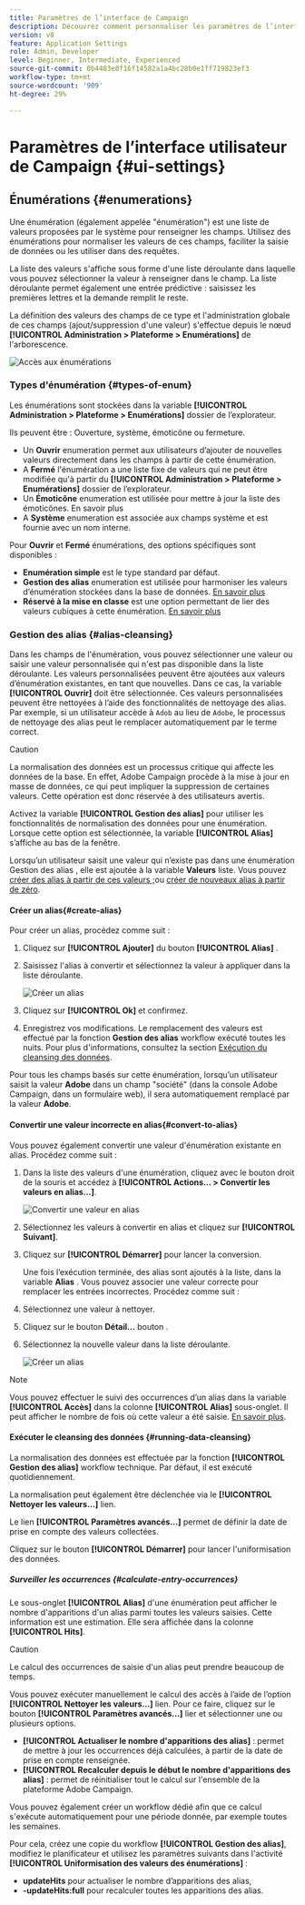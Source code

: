 ```yaml
---
title: Paramètres de l’interface de Campaign
description: Découvrez comment personnaliser les paramètres de l’interface de Campaign
version: v8
feature: Application Settings
role: Admin, Developer
level: Beginner, Intermediate, Experienced
source-git-commit: 0b4483e0f16f14582a1a4bc28b0e1ff719823ef3
workflow-type: tm+mt
source-wordcount: '909'
ht-degree: 29%

---
```


# Paramètres de l’interface utilisateur de Campaign {#ui-settings}

## Énumérations {#enumerations}

Une énumération (également appelée &quot;énumération&quot;) est une liste de valeurs proposées par le système pour renseigner les champs. Utilisez des énumérations pour normaliser les valeurs de ces champs, faciliter la saisie de données ou les utiliser dans des requêtes.

La liste des valeurs s&#39;affiche sous forme d&#39;une liste déroulante dans laquelle vous pouvez sélectionner la valeur à renseigner dans le champ. La liste déroulante permet également une entrée prédictive : saisissez les premières lettres et la demande remplit le reste.

La définition des valeurs des champs de ce type et l&#39;administration globale de ces champs (ajout/suppression d&#39;une valeur) s&#39;effectue depuis le nœud **[!UICONTROL Administration > Plateforme > Enumérations]** de l&#39;arborescence.

![Accès aux énumérations](assets/enumerations-menu.png)

### Types d&#39;énumération {#types-of-enum}

Les énumérations sont stockées dans la variable **[!UICONTROL Administration > Plateforme > Enumérations]** dossier de l’explorateur.

Ils peuvent être : Ouverture, système, émoticône ou fermeture.

* Un **Ouvrir** enumeration permet aux utilisateurs d’ajouter de nouvelles valeurs directement dans les champs à partir de cette énumération.
* A **Fermé** l&#39;énumération a une liste fixe de valeurs qui ne peut être modifiée qu&#39;à partir du **[!UICONTROL Administration > Plateforme > Enumérations]** dossier de l’explorateur.
* Un **Émoticône** enumeration est utilisée pour mettre à jour la liste des émoticônes. En savoir plus
* A **Système** enumeration est associée aux champs système et est fournie avec un nom interne.

Pour **Ouvrir** et **Fermé** énumérations, des options spécifiques sont disponibles :

* **Enumération simple** est le type standard par défaut.
* **Gestion des alias** enumeration est utilisée pour harmoniser les valeurs d’énumération stockées dans la base de données. [En savoir plus](#alias-cleansing)
* **Réservé à la mise en classe** est une option permettant de lier des valeurs cubiques à cette énumération. [En savoir plus](../reporting/gs-cubes.md)


### Gestion des alias {#alias-cleansing}

Dans les champs de l&#39;énumération, vous pouvez sélectionner une valeur ou saisir une valeur personnalisée qui n&#39;est pas disponible dans la liste déroulante. Les valeurs personnalisées peuvent être ajoutées aux valeurs d’énumération existantes, en tant que nouvelles. Dans ce cas, la variable **[!UICONTROL Ouvrir]** doit être sélectionnée. Ces valeurs personnalisées peuvent être nettoyées à l’aide des fonctionnalités de nettoyage des alias. Par exemple, si un utilisateur accède à `Adob` au lieu de `Adobe`, le processus de nettoyage des alias peut le remplacer automatiquement par le terme correct.

>[!CAUTION]
>
>La normalisation des données est un processus critique qui affecte les données de la base. En effet, Adobe Campaign procède à la mise à jour en masse de données, ce qui peut impliquer la suppression de certaines valeurs. Cette opération est donc réservée à des utilisateurs avertis.

Activez la variable **[!UICONTROL Gestion des alias]** pour utiliser les fonctionnalités de normalisation des données pour une énumération. Lorsque cette option est sélectionnée, la variable **[!UICONTROL Alias]** s’affiche au bas de la fenêtre.

Lorsqu’un utilisateur saisit une valeur qui n’existe pas dans une énumération Gestion des alias , elle est ajoutée à la variable **Valeurs** liste. Vous pouvez [créer des alias à partir de ces valeurs ;](#convert-to-alias)ou [créer de nouveaux alias à partir de zéro](#create-alias).

#### Créer un alias{#create-alias}

Pour créer un alias, procédez comme suit :

1. Cliquez sur **[!UICONTROL Ajouter]** du bouton **[!UICONTROL Alias]** .
1. Saisissez l&#39;alias à convertir et sélectionnez la valeur à appliquer dans la liste déroulante.

   ![Créer un alias](assets/new-alias.png)

1. Cliquez sur **[!UICONTROL Ok]** et confirmez.

1. Enregistrez vos modifications. Le remplacement des valeurs est effectué par la fonction **Gestion des alias** workflow exécuté toutes les nuits. Pour plus d&#39;informations, consultez la section [Exécution du cleansing des données](#running-data-cleansing).

Pour tous les champs basés sur cette énumération, lorsqu’un utilisateur saisit la valeur **Adobe** dans un champ &quot;société&quot; (dans la console Adobe Campaign, dans un formulaire web), il sera automatiquement remplacé par la valeur **Adobe**.

#### Convertir une valeur incorrecte en alias{#convert-to-alias}

Vous pouvez également convertir une valeur d&#39;énumération existante en alias. Procédez comme suit :

1. Dans la liste des valeurs d&#39;une énumération, cliquez avec le bouton droit de la souris et accédez à **[!UICONTROL Actions... > Convertir les valeurs en alias...]**.

   ![Convertir une valeur en alias](assets/convert-into-aliases.png)

1. Sélectionnez les valeurs à convertir en alias et cliquez sur **[!UICONTROL Suivant]**.
1. Cliquez sur **[!UICONTROL Démarrer]** pour lancer la conversion.

   Une fois l’exécution terminée, des alias sont ajoutés à la liste, dans la variable **Alias** . Vous pouvez associer une valeur correcte pour remplacer les entrées incorrectes. Procédez comme suit :

1. Sélectionnez une valeur à nettoyer.
1. Cliquez sur le bouton **Détail...** bouton .
1. Sélectionnez la nouvelle valeur dans la liste déroulante.

   ![Créer un alias](assets/define-new-alias.png)


>[!NOTE]
>
>Vous pouvez effectuer le suivi des occurrences d’un alias dans la variable **[!UICONTROL Accès]** dans la colonne **[!UICONTROL Alias]** sous-onglet. Il peut afficher le nombre de fois où cette valeur a été saisie.  [En savoir plus](#calculate-entry-occurrences).

#### Exécuter le cleansing des données {#running-data-cleansing}

La normalisation des données est effectuée par la fonction **[!UICONTROL Gestion des alias]** workflow technique. Par défaut, il est exécuté quotidiennement.

La normalisation peut également être déclenchée via le **[!UICONTROL Nettoyer les valeurs...]** lien.

Le lien **[!UICONTROL Paramètres avancés...]** permet de définir la date de prise en compte des valeurs collectées.

Cliquez sur le bouton **[!UICONTROL Démarrer]** pour lancer l&#39;uniformisation des données.

##### Surveiller les occurrences {#calculate-entry-occurrences}

Le sous-onglet **[!UICONTROL Alias]** d&#39;une énumération peut afficher le nombre d&#39;apparitions d&#39;un alias parmi toutes les valeurs saisies. Cette information est une estimation. Elle sera affichée dans la colonne **[!UICONTROL Hits]**.

>[!CAUTION]
>
>Le calcul des occurrences de saisie d&#39;un alias peut prendre beaucoup de temps.

Vous pouvez exécuter manuellement le calcul des accès à l’aide de l’option **[!UICONTROL Nettoyer les valeurs...]** lien. Pour ce faire, cliquez sur le bouton **[!UICONTROL Paramètres avancés...]** lier et sélectionner une ou plusieurs options.

* **[!UICONTROL Actualiser le nombre d&#39;apparitions des alias]** : permet de mettre à jour les occurrences déjà calculées, à partir de la date de prise en compte renseignée.
* **[!UICONTROL Recalculer depuis le début le nombre d&#39;apparitions des alias]** : permet de réinitialiser tout le calcul sur l&#39;ensemble de la plateforme Adobe Campaign.

Vous pouvez également créer un workflow dédié afin que ce calcul s&#39;exécute automatiquement pour une période donnée, par exemple toutes les semaines.

Pour cela, créez une copie du workflow **[!UICONTROL Gestion des alias]**, modifiez le planificateur et utilisez les paramètres suivants dans l&#39;activité **[!UICONTROL Uniformisation des valeurs des énumérations]** :

* **updateHits** pour actualiser le nombre d’apparitions des alias,
* **-updateHits:full** pour recalculer toutes les apparitions des alias.
